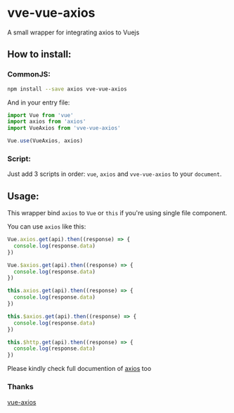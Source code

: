# vve-vue-axios
A small wrapper for integrating axios to Vuejs

## How to install:
### CommonJS:
```bash
npm install --save axios vve-vue-axios
```

And in your entry file:
```js
import Vue from 'vue'
import axios from 'axios'
import VueAxios from 'vve-vue-axios'

Vue.use(VueAxios, axios)
```

### Script:
Just add 3 scripts in order: `vue`, `axios` and `vve-vue-axios` to your `document`.

## Usage:
This wrapper bind `axios` to `Vue` or `this` if you're using single file component.

You can use `axios` like this:
```js
Vue.axios.get(api).then((response) => {
  console.log(response.data)
})

Vue.$axios.get(api).then((response) => {
  console.log(response.data)
})

this.axios.get(api).then((response) => {
  console.log(response.data)
})

this.$axios.get(api).then((response) => {
  console.log(response.data)
})

this.$http.get(api).then((response) => {
  console.log(response.data)
})
```

Please kindly check full documention of [axios](https://github.com/axios/axios) too 

### Thanks
[vue-axios](https://github.com/imcvampire/vue-axios)
